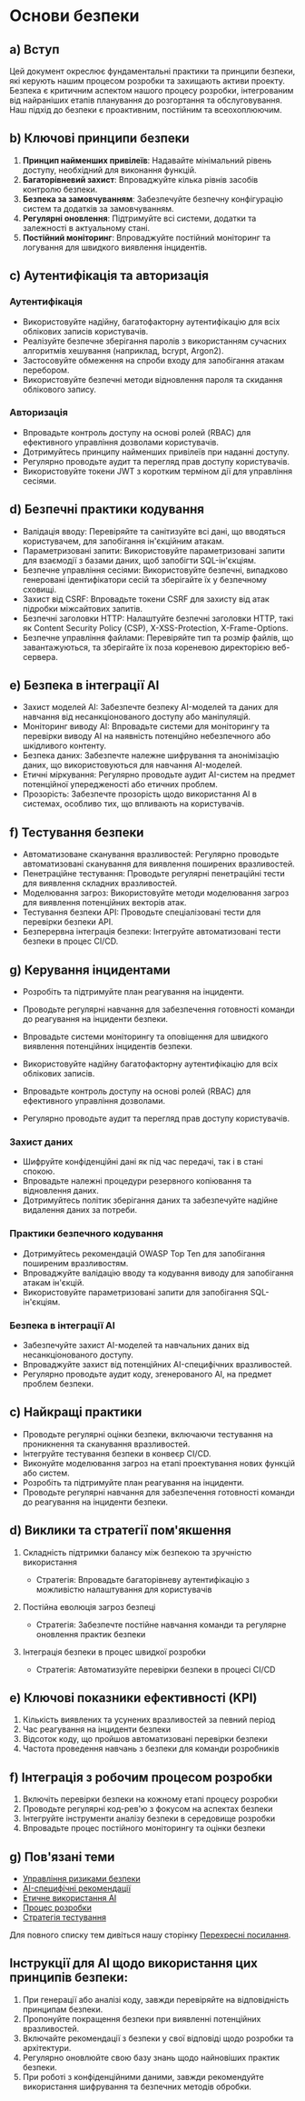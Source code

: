 # Основи безпеки

## a) Вступ

Цей документ окреслює фундаментальні практики та принципи безпеки, які керують нашим процесом розробки та захищають активи проекту. Безпека є критичним аспектом нашого процесу розробки, інтегрованим від найраніших етапів планування до розгортання та обслуговування. Наш підхід до безпеки є проактивним, постійним та всеохоплюючим.

## b) Ключові принципи безпеки

1. **Принцип найменших привілеїв**: Надавайте мінімальний рівень доступу, необхідний для виконання функцій.
2. **Багаторівневий захист**: Впроваджуйте кілька рівнів засобів контролю безпеки.
3. **Безпека за замовчуванням**: Забезпечуйте безпечну конфігурацію систем та додатків за замовчуванням.
4. **Регулярні оновлення**: Підтримуйте всі системи, додатки та залежності в актуальному стані.
5. **Постійний моніторинг**: Впроваджуйте постійний моніторинг та логування для швидкого виявлення інцидентів.

## c) Аутентифікація та авторизація

### Аутентифікація
- Використовуйте надійну, багатофакторну аутентифікацію для всіх облікових записів користувачів.
- Реалізуйте безпечне зберігання паролів з використанням сучасних алгоритмів хешування (наприклад, bcrypt, Argon2).
- Застосовуйте обмеження на спроби входу для запобігання атакам перебором.
- Використовуйте безпечні методи відновлення пароля та скидання облікового запису.

### Авторизація
- Впровадьте контроль доступу на основі ролей (RBAC) для ефективного управління дозволами користувачів.
- Дотримуйтесь принципу найменших привілеїв при наданні доступу.
- Регулярно проводьте аудит та перегляд прав доступу користувачів.
- Використовуйте токени JWT з коротким терміном дії для управління сесіями.

## d) Безпечні практики кодування

- Валідація вводу: Перевіряйте та санітизуйте всі дані, що вводяться користувачем, для запобігання ін'єкційним атакам.
- Параметризовані запити: Використовуйте параметризовані запити для взаємодії з базами даних, щоб запобігти SQL-ін'єкціям.
- Безпечне управління сесіями: Використовуйте безпечні, випадково генеровані ідентифікатори сесій та зберігайте їх у безпечному сховищі.
- Захист від CSRF: Впровадьте токени CSRF для захисту від атак підробки міжсайтових запитів.
- Безпечні заголовки HTTP: Налаштуйте безпечні заголовки HTTP, такі як Content Security Policy (CSP), X-XSS-Protection, X-Frame-Options.
- Безпечне управління файлами: Перевіряйте тип та розмір файлів, що завантажуються, та зберігайте їх поза кореневою директорією веб-сервера.

## e) Безпека в інтеграції AI

- Захист моделей AI: Забезпечте безпеку AI-моделей та даних для навчання від несанкціонованого доступу або маніпуляцій.
- Моніторинг виводу AI: Впровадьте системи для моніторингу та перевірки виводу AI на наявність потенційно небезпечного або шкідливого контенту.
- Безпека даних: Забезпечте належне шифрування та анонімізацію даних, що використовуються для навчання AI-моделей.
- Етичні міркування: Регулярно проводьте аудит AI-систем на предмет потенційної упередженості або етичних проблем.
- Прозорість: Забезпечте прозорість щодо використання AI в системах, особливо тих, що впливають на користувачів.

## f) Тестування безпеки

- Автоматизоване сканування вразливостей: Регулярно проводьте автоматизовані сканування для виявлення поширених вразливостей.
- Пенетраційне тестування: Проводьте регулярні пенетраційні тести для виявлення складних вразливостей.
- Моделювання загроз: Використовуйте методи моделювання загроз для виявлення потенційних векторів атак.
- Тестування безпеки API: Проводьте спеціалізовані тести для перевірки безпеки API.
- Безперервна інтеграція безпеки: Інтегруйте автоматизовані тести безпеки в процес CI/CD.

## g) Керування інцидентами

- Розробіть та підтримуйте план реагування на інциденти.
- Проводьте регулярні навчання для забезпечення готовності команди до реагування на інциденти безпеки.
- Впровадьте системи моніторингу та оповіщення для швидкого виявлення потенційних інцидентів безпеки.

- Використовуйте надійну багатофакторну аутентифікацію для всіх облікових записів.
- Впровадьте контроль доступу на основі ролей (RBAC) для ефективного управління дозволами.
- Регулярно проводьте аудит та перегляд прав доступу користувачів.

### Захист даних

- Шифруйте конфіденційні дані як під час передачі, так і в стані спокою.
- Впровадьте належні процедури резервного копіювання та відновлення даних.
- Дотримуйтесь політик зберігання даних та забезпечуйте надійне видалення даних за потреби.

### Практики безпечного кодування

- Дотримуйтесь рекомендацій OWASP Top Ten для запобігання поширеним вразливостям.
- Впроваджуйте валідацію вводу та кодування виводу для запобігання атакам ін'єкцій.
- Використовуйте параметризовані запити для запобігання SQL-ін'єкціям.

### Безпека в інтеграції AI

- Забезпечуйте захист AI-моделей та навчальних даних від несанкціонованого доступу.
- Впроваджуйте захист від потенційних AI-специфічних вразливостей.
- Регулярно проводьте аудит коду, згенерованого AI, на предмет проблем безпеки.

## c) Найкращі практики

- Проводьте регулярні оцінки безпеки, включаючи тестування на проникнення та сканування вразливостей.
- Інтегруйте тестування безпеки в конвеєр CI/CD.
- Виконуйте моделювання загроз на етапі проектування нових функцій або систем.
- Розробіть та підтримуйте план реагування на інциденти.
- Проводьте регулярні навчання для забезпечення готовності команди до реагування на інциденти безпеки.

## d) Виклики та стратегії пом'якшення

1. Складність підтримки балансу між безпекою та зручністю використання
   - Стратегія: Впровадьте багаторівневу аутентифікацію з можливістю налаштування для користувачів

2. Постійна еволюція загроз безпеці
   - Стратегія: Забезпечте постійне навчання команди та регулярне оновлення практик безпеки

3. Інтеграція безпеки в процес швидкої розробки
   - Стратегія: Автоматизуйте перевірки безпеки в процесі CI/CD

## e) Ключові показники ефективності (KPI)

1. Кількість виявлених та усунених вразливостей за певний період
2. Час реагування на інциденти безпеки
3. Відсоток коду, що пройшов автоматизовані перевірки безпеки
4. Частота проведення навчань з безпеки для команди розробників

## f) Інтеграція з робочим процесом розробки

1. Включіть перевірки безпеки на кожному етапі процесу розробки
2. Проводьте регулярні код-рев'ю з фокусом на аспектах безпеки
3. Інтегруйте інструменти аналізу безпеки в середовище розробки
4. Впровадьте процес постійного моніторингу та оцінки безпеки

## g) Пов'язані теми

- [Управління ризиками безпеки](../05_optimization_and_security/04_security_risk_management.md)
- [AI-специфічні рекомендації](../01_project_guidelines/03_ai_specific_guidelines.md)
- [Етичне використання AI](../01_project_guidelines/03_ai_specific_guidelines.md#ethical-ai-usage)
- [Процес розробки](../02_development_process/00_intro.md)
- [Стратегія тестування](../06_testing_strategy/00_intro.md)

Для повного списку тем дивіться нашу сторінку [Перехресні посилання](../cross_references.md).

## Інструкції для AI щодо використання цих принципів безпеки:

1. При генерації або аналізі коду, завжди перевіряйте на відповідність принципам безпеки.
2. Пропонуйте покращення безпеки при виявленні потенційних вразливостей.
3. Включайте рекомендації з безпеки у свої відповіді щодо розробки та архітектури.
4. Регулярно оновлюйте свою базу знань щодо найновіших практик безпеки.
5. При роботі з конфіденційними даними, завжди рекомендуйте використання шифрування та безпечних методів обробки.